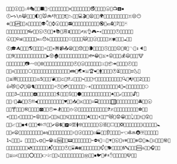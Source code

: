

<!--
**xiaodongxiexie/xiaodongxiexie** is a ✨ _special_ ✨ repository because its `README.md` (this file) appears on your GitHub profile.

Here are some ideas to get you started:

- 🔭 I’m currently working on ...
- 🌱 I’m currently learning ...
- 👯 I’m looking to collaborate on ...
- 🤔 I’m looking for help with ...
- 💬 Ask me about ...
- 📫 How to reach me: ...
- 😄 Pronouns: ...
- ⚡ Fun fact: ...
-->
```
🔗⛎😀🕧🐘😨♨®🎭🚊💫⬛🔪🀄🗻🛶❌🍦🚐🐒🐊♓🎇🔅🌉🔛🔌📅📞🚭🛂🗾🛫🐩🕠📼📺🅱▪
🕕↩♑\n😹🛁💁🌈🌓🚸🐭🚲👎🔏🔫🈁❗📖📉📡🍗💻🎬🥝😫📍🔞🌍🛅💭🎁🈵📸👚🏑👵💘🇹😒😶
➕🍙🥞🆙🔳🚀⚓🚃🏹🗼🥁🔎👽👇⛪⌚🕡🚗🎯🔽📻🎠🍒📰🎀🔀📏👜👩😍😽🔇😐💶🔒🛄7🍥🚁🃏
🍛🤑😳🧀😜⛲😷🎳👓🎈💍🕥🕒👛🌝♦📚📶🈷⏫📜🐓🐡🙅♐🇷👌🎮⬅✴🙏🔙🕌🏸🔐🕛🐙🎑🛵🚆😥
🕢🚞🌆©📊🌠🍬🏈🎤💔✉⚠😯♿📛🌹🍍🙂👶💮🏬⚾💊🍘🏃🔚🙀🎶🚮🕝🍊🎫🙈🆓🇵🍀🌻🐲😋☁👼⏰
🕖🎓⛺🐤🍃🤤🌎🐧🌌🔘😩⭐🍌🐞✳🈚📹📤😪🌇🎩😓🔂👥🌘👫🤡🐉🐍🕔💤💜🐠😑🥋0🛀〽🌺↕🔈🥔
🏐🎣9👗🐖😣✅🚩➖🈯👲🎪🚤⏬😺▶😚🏠👞🉑🛌🤔🐹👹🎼👺🥜🐎🚏🐟😂🍴🇸☀😮👊🍺🥖💰😃🌊🔄🌙🐮
💌🚟🌑🏓🉐🏪🍖📷〰🙄🌾🌐🌁🐄🥓🛒🐔💒🍔🐽🏀🐱🐚🕘🚦🕟🏥🏇🐏🐃🔱🍹🇮🚓📦⏪🙎🔁🏰😙🕗🍑🥕
👰🐌♎🤐📓🚈💇👅⚪🎄👿⛵🐁🏡🆔🆚💋💵📎🙋💛🍚🍠👪📝🌏✖🇺🏆❤🔮🚹🚻📢🐗🎷🕐⏳💦👔💪📘♊🌜😤
📔🇧🈸🏣🥗🎏🍉🚋🎨🍷🇬5🎋📑🚪💣👧🔴🇨💢⁉🇯👑➿🐳↪🐥👠🍳♈🍓🌴🥘🌋🗽😴😵🚡🐅🌅🔍👻📭🚨🎸2🥅🐶🔲
👍😻❕🗿📋📗😄🐈🌱📯💀💆🚄🎾🔺⚡🕑🤣💳🍫🥛💈🍱🔷🏦✨✈🎴👘📵🥙🍿🈹😱🎂🐜🍇4🏫✒🔋🚶🙉💷😅🌽😗🌕
📩😌🍡3✏🚧🥇🎰🎎😛🅰👤😈🚵🍭🌃🚕💝🏄🏢🕋😠🔃🚉🏯⚫🔹🍤🌳🍕🍻🏅🐼😏🥄🐵📇♠🌂💴↙🚥🌭📱💸🔓🐆
🎡💃☝📒🚑🚿🚴🕓‼◀👳🥚🎌🖕💩🔣🌲👯🍲🍪♥🔆💡📥🚠🇰🙍🏨🔕▫🚍🌛🌵🎽🍋📐🔬⃣💄💟🚯📆🍾🍧🍰🤥👢🚔🐛😬🕣
🍈🥈🍸🤗😡🚰㊗📧🔩🔔😧🅾🐺🎐🕙⏩🏂🚎😇⛳⛄🕜💉🏉📙🚬🛬🌚🆒👋🏩🚒👮❓🇫🥂🙆🌷🛃💓🎵🕍🎿🆎⚽🍁😖
☔🏤❔🚂⤴🎱🐷🐻🔭👬➡😝🐾💏🈺↗👙🔨🇳🍐🔵♋💙🔻🌄🌖🌗👖👨♣💅😘🚫⬆🐢🈶™😿🏮😟😁🍏🔠👆👾🥉♏🍩😲🐨
🎢🚚📈🐸🔸◼🔉🍨🙃🐐🔊⛅💐➰✔😆💲🚷🅿☺🈳🚺🤓📣👀🍣😾🐰🐯🕦🈴💞⬜😰🥑❎💑🔡😔🤘🚽📨🎊ℹ🏒🔯👭🈲👄🚼
👷🛴️✊😦🍅👡🍢🔶👱💚🙇📌🐫♻♍🌿💾📂👕😉🆑🍶🍎🍮✌🙊🕞🌼🚅💎➗◻🏭🚝💕👂💱📲🥐🏧♒👈8🔜🚇🈂🎍🚢🍼🆕👃
1↖🙌🎆🔥☕ 📠🎥📕🔑↘🌞👦↔😭🇪🆖💂🚣📟🤠🎲🔧🍝🏺😢🏁✂⛔🌀🌸💥😞💗🐴🕤🍯♉❄🚳🥒🚱❇😊👴🏊🐑◽🎻🐀🎹㊙🚾
🌰💽📮💠😸🍟🍄🔢💿👐🔦🌒🚖💬🍞📬📁🎦👒🥊🕚🆗⌛🚘☎📴🔟🍵💯😕🚜🔼📫🐬🐕🌔⛽🍆🌟6🔤🐂🚌🐣🆘🔝🌯👝🎧🥃📄
💨🇩☑♌👏🔰🎅🐇⭕🎃📳🏏👉💹🎒🌮⤵🍜😼🍂🎉📃😎🐝🐋🎺Ⓜ🚙🔖◾🐦🐪#⬇✋👸💺🚛💖💧📪💼📀
```
